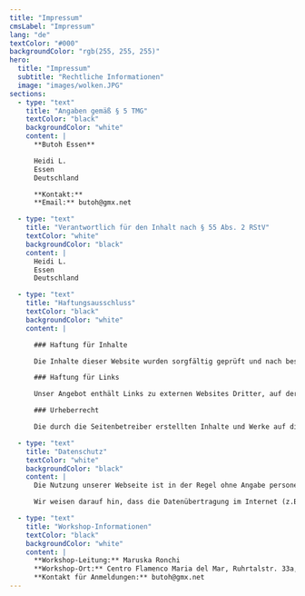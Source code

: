 ```yaml
---
title: "Impressum"
cmsLabel: "Impressum"
lang: "de"
textColor: "#000"
backgroundColor: "rgb(255, 255, 255)"
hero:
  title: "Impressum"
  subtitle: "Rechtliche Informationen"
  image: "images/wolken.JPG"
sections:
  - type: "text"
    title: "Angaben gemäß § 5 TMG"
    textColor: "black"
    backgroundColor: "white"
    content: |
      **Butoh Essen**

      Heidi L.  
      Essen  
      Deutschland

      **Kontakt:**  
      **Email:** butoh@gmx.net

  - type: "text"
    title: "Verantwortlich für den Inhalt nach § 55 Abs. 2 RStV"
    textColor: "white"
    backgroundColor: "black"
    content: |
      Heidi L.  
      Essen  
      Deutschland

  - type: "text"
    title: "Haftungsausschluss"
    textColor: "black"
    backgroundColor: "white"
    content: |

      ### Haftung für Inhalte

      Die Inhalte dieser Website wurden sorgfältig geprüft und nach bestem Wissen erstellt. Dennoch kann keine Gewähr für die Richtigkeit, Vollständigkeit und Aktualität der bereitgestellten Inhalte übernommen werden. Eine Haftung für Schäden, die durch die Nutzung der bereitgestellten Informationen entstehen, ist ausgeschlossen.

      ### Haftung für Links

      Unser Angebot enthält Links zu externen Websites Dritter, auf deren Inhalte wir keinen Einfluss haben. Deshalb können wir für diese fremden Inhalte auch keine Gewähr übernehmen. Für die Inhalte der verlinkten Seiten ist stets der jeweilige Anbieter oder Betreiber der Seiten verantwortlich.

      ### Urheberrecht

      Die durch die Seitenbetreiber erstellten Inhalte und Werke auf diesen Seiten unterliegen dem deutschen Urheberrecht. Die Vervielfältigung, Bearbeitung, Verbreitung und jede Art der Verwertung außerhalb der Grenzen des Urheberrechtes bedürfen der schriftlichen Zustimmung des jeweiligen Autors bzw. Erstellers.

  - type: "text"
    title: "Datenschutz"
    textColor: "white"
    backgroundColor: "black"
    content: |
      Die Nutzung unserer Webseite ist in der Regel ohne Angabe personenbezogener Daten möglich. Soweit auf unseren Seiten personenbezogene Daten (beispielsweise Name, Anschrift oder E-Mail-Adressen) erhoben werden, erfolgt dies, soweit möglich, stets auf freiwilliger Basis.

      Wir weisen darauf hin, dass die Datenübertragung im Internet (z.B. bei der Kommunikation per E-Mail) Sicherheitslücken aufweisen kann. Ein lückenloser Schutz der Daten vor dem Zugriff durch Dritte ist nicht möglich.

  - type: "text"
    title: "Workshop-Informationen"
    textColor: "black"
    backgroundColor: "white"
    content: |
      **Workshop-Leitung:** Maruska Ronchi  
      **Workshop-Ort:** Centro Flamenco Maria del Mar, Ruhrtalstr. 33a, 45239 Essen  
      **Kontakt für Anmeldungen:** butoh@gmx.net
---
```

